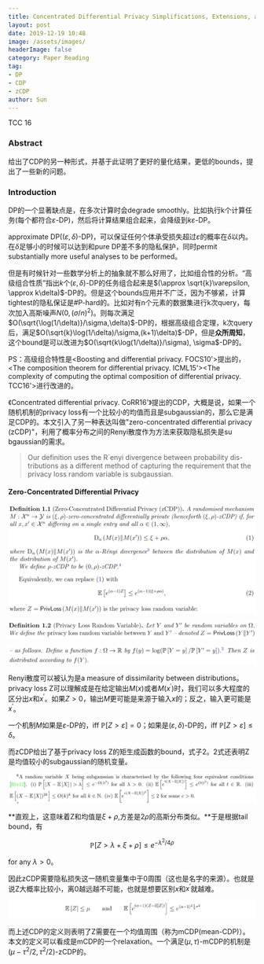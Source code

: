 ```yaml
---
title: Concentrated Differential Privacy Simplifications, Extensions, and Lower Bounds notes
layout: post
date: 2019-12-19 10:48
image: /assets/images/
headerImage: false
category: Paper Reading
tag:
- DP
- CDP
- zCDP
author: Sun
---
```


TCC 16

### Abstract

给出了CDP的另一种形式，并基于此证明了更好的量化结果，更低的bounds，提出了一些新的问题。

<!--more-->

### Introduction

DP的一个显著缺点是，在多次计算时会degrade smoothly。比如执行k个计算任务(每个都符合$\varepsilon$-DP)，然后将计算结果组合起来，会降级到$k\varepsilon$-DP。

approximate DP($(\varepsilon,\delta)$-DP)，可以保证任何个体承受损失超过$\varepsilon$的概率在$\delta$以内。在$\delta$足够小的时候可以达到和pure DP差不多的隐私保护，同时permit substantially more useful analyses to be performed。

但是有时候针对一些数学分析上的抽象就不那么好用了，比如组合性的分析。“高级组合性质”指出$k$个$(\varepsilon,\delta)$-DP的任务组合起来是$(\approx \sqrt{k}\varepsilon, \approx k\delta)$-DP的。但是这个bounds应用并不广泛，因为不够紧，计算tightest的隐私保证是#P-hard的。比如对有n个元素的数据集进行k次query，每次加入高斯噪声$N(0,(\sigma/n)^2)$。则每次满足$O(\sqrt{\log(1/\delta)}/\sigma,\delta)$-DP的，根据高级组合定理，k次query后，满足$O(\sqrt{k}\log(1/\delta)/\sigma,(k+1)\delta)$-DP，但是**众所周知**，这个bound是可以改进为$O(\sqrt{k\log(1/\delta)}/\sigma), \sigma$-DP的。

PS：高级组合特性是<Boosting and differential privacy. FOCS10'>提出的，<The composition theorem for differential privacy. ICML15'><The complexity of computing the optimal composition of differential privacy. TCC16'>进行改进的。

《Concentrated differential privacy. CoRR16'》提出的CDP，大概是说，如果一个随机机制的privacy loss有一个比较小的均值而且是subgaussian的，那么它是满足CDP的。本文引入了另一种表达叫做"zero-concentrated differential privacy (zCDP)"，利用了概率分布之间的Renyi散度作为方法来获取隐私损失是su bgaussian的需求。

> Our definition uses the R´enyi divergence between probability dis- tributions as a different method of capturing the requirement that the privacy loss random variable is subgaussian.

#### Zero-Concentrated Differential Privacy

![](/assets/images/2019-12-19-zCDP/image-20191219150819868.png)

![](/assets/images/2019-12-19-zCDP/image-20191219151527777.png)

![](/assets/images/2019-12-19-zCDP/image-20191219151613825.png)

Renyi散度可以被认为是a measure of dissimilarity between distributions。privacy loss Z可以理解成是在给定输出$M(x)$或者$M(x^\prime)$时，我们可以多大程度的区分出$x$和$x^\prime$。如果$Z>0$，输出$M$更可能是来源于输入$x$的；反之，输入更可能是$x^\prime$。

一个机制$M$如果是$\varepsilon$-DP的，iff $\mathbb{P}[Z>\varepsilon]=0$；如果是$(\varepsilon,\delta)$-DP的，iff $\mathbb{P}[Z>\varepsilon]\leq \delta$。

而zCDP给出了基于privacy loss Z的矩生成函数的bound，式子2。2式还表明Z是均值较小的subgaussian的随机变量。

![](/assets/images/2019-12-19-zCDP/image-20191219161013908.png)

**直观上，这意味着Z和均值是$\xi +\rho$,方差是$2\rho$的高斯分布类似。**于是根据tail bound，有

$$\mathbb{P}[Z>\lambda+\xi+\rho]\leq e^{-\lambda^2/4\rho}$$

for any $\lambda>0$。

因此zCDP需要隐私损失这一随机变量集中于0周围（这也是名字的来源）。也就是说Z大概率比较小，离0越远越不可能，也就是想要区别$x$和$x^\prime$就越难。

![](/assets/images/2019-12-19-zCDP/image-20191219164520744.png)

而上述CDP的定义则表明了Z需要在一个均值周围（称为mCDP(mean-CDP)）。本文的定义可以看成是mCDP的一个relaxation。一个满足$(\mu,\tau)$-mCDP的机制是$(\mu-\tau^2/2,\tau^2/2)$-zCDP的。



